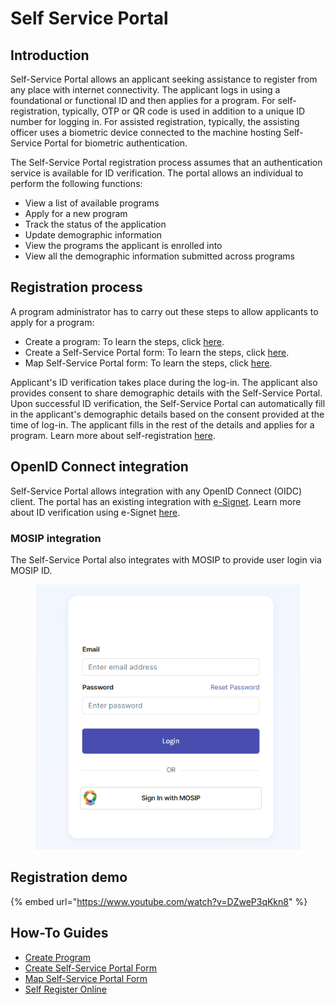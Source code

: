 # Self Service Portal

## Introduction

Self-Service Portal allows an applicant seeking assistance to register from any place with internet connectivity. The applicant logs in using a foundational or functional ID and then applies for a program. For self-registration, typically, OTP or QR code is used in addition to a unique ID number for logging in. For assisted registration, typically, the assisting officer uses a biometric device connected to the machine hosting Self-Service Portal for biometric authentication.

The Self-Service Portal registration process assumes that an authentication service is available for ID verification. The portal allows an individual to perform the following functions:

* View a list of available programs
* Apply for a new program
* Track the status of the application
* Update demographic information
* View the programs the applicant is enrolled into&#x20;
* View all the demographic information submitted across programs

## Registration process

A program administrator has to carry out these steps to allow applicants to apply for a program:

* Create a program: To learn the steps, click [here](../../guides/user-guides/create-a-program.md).
* Create a Self-Service Portal form: To learn the steps, click [here](../../guides/user-guides/create-portal-form.md).
* Map Self-Service Portal form: To learn the steps, click [here](../../guides/user-guides/map-self-service-portal-form.md).

Applicant's ID verification takes place during the log-in. The applicant also provides consent to share demographic details with the Self-Service Portal. Upon successful ID verification, the Self-Service Portal can automatically fill in the applicant's demographic details based on the consent provided at the time of log-in. The applicant fills in the rest of the details and applies for a program. Learn more about self-registration [here](../../guides/user-guides/self-register-online.md).

## OpenID Connect integration

Self-Service Portal allows integration with any OpenID Connect (OIDC) client.  The portal has an existing integration with [e-Signet](https://docs.esignet.io/). Learn more about ID verification using e-Signet [here](../id-verification.md#applicant-authentication-using-e-signet).

### MOSIP integration

The Self-Service Portal also integrates with MOSIP to provide user login via MOSIP ID.

<figure><img src="../../.gitbook/assets/ssp-login-page (1).png" alt=""><figcaption></figcaption></figure>

## Registration demo

{% embed url="https://www.youtube.com/watch?v=DZweP3qKkn8" %}

## How-To Guides

* [Create Program](../../guides/user-guides/create-a-program.md)
* [Create Self-Service Portal Form](../../guides/user-guides/create-portal-form.md)
* [Map Self-Service Portal Form](../../guides/user-guides/map-self-service-portal-form.md)
* [Self Register Online](../../guides/user-guides/self-register-online.md)
